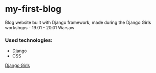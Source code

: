 # my-first-blog

Blog website built with Django framework, made during the Django Girls workshops - 19.01 - 20.01 Warsaw

### Used technologies:
- Django
- CSS

[Django Girls](https://djangogirls.org/)
